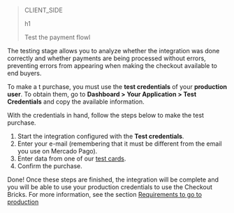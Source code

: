 > CLIENT_SIDE 
>
> h1
>
> Test the payment flowl

The testing stage allows you to analyze whether the integration was done correctly and whether payments are being processed without errors, preventing errors from appearing when making the checkout available to end buyers.

To make a t purchase, you must use the **test credentials** of your **production user**. To obtain them, go to **Dashboard > Your Application > Test Credentials** and copy the available information.

With the credentials in hand, follow the steps below to make the test purchase.

1. Start the integration configured with the **Test credentials**.
2. Enter your e-mail (remembering that it must be different from the email you use on Mercado Pago).
4. Enter data from one of our [test cards](/developers/en/guides/additional-content/testing/test-cards).
3. Confirm the purchase.

Done! Once these steps are finished, the integration will be complete and you will be able to use your production credentials to use the Checkout Bricks. For more information, see the section [Requirements to go to production](/developers/en/guides/additional-content/sales-processing/go-live-requirements)